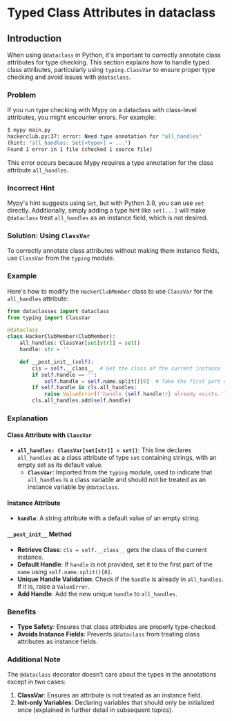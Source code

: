 # Typed Class Attributes in dataclass

## Introduction
When using `@dataclass` in Python, it's important to correctly annotate class attributes for type checking. This section explains how to handle typed class attributes, particularly using `typing.ClassVar` to ensure proper type checking and avoid issues with `@dataclass`.

### Problem
If you run type checking with Mypy on a dataclass with class-level attributes, you might encounter errors. For example:

```bash
$ mypy main.py
hackerclub.py:37: error: Need type annotation for "all_handles"
(hint: "all_handles: Set[<type>] = ...")
Found 1 error in 1 file (checked 1 source file)
```

This error occurs because Mypy requires a type annotation for the class attribute `all_handles`.

### Incorrect Hint
Mypy's hint suggests using `Set`, but with Python 3.9, you can use `set` directly. Additionally, simply adding a type hint like `set[...]` will make `@dataclass` treat `all_handles` as an instance field, which is not desired.

### Solution: Using `ClassVar`
To correctly annotate class attributes without making them instance fields, use `ClassVar` from the `typing` module.

### Example
Here's how to modify the `HackerClubMember` class to use `ClassVar` for the `all_handles` attribute:

```python
from dataclasses import dataclass
from typing import ClassVar

@dataclass
class HackerClubMember(ClubMember):
    all_handles: ClassVar[set[str]] = set()
    handle: str = ''

    def __post_init__(self):
        cls = self.__class__  # Get the class of the current instance
        if self.handle == '':
            self.handle = self.name.split()[0]  # Take the first part of the name
        if self.handle in cls.all_handles:
            raise ValueError(f'handle {self.handle!r} already exists.')
        cls.all_handles.add(self.handle)
```

### Explanation

#### Class Attribute with `ClassVar`
- **`all_handles: ClassVar[set[str]] = set()`**: This line declares `all_handles` as a class attribute of type `set` containing strings, with an empty set as its default value.
  - **`ClassVar`**: Imported from the `typing` module, used to indicate that `all_handles` is a class variable and should not be treated as an instance variable by `@dataclass`.

#### Instance Attribute
- **`handle`**: A string attribute with a default value of an empty string.

#### `__post_init__` Method
- **Retrieve Class**: `cls = self.__class__` gets the class of the current instance.
- **Default Handle**: If `handle` is not provided, set it to the first part of the `name` using `self.name.split()[0]`.
- **Unique Handle Validation**: Check if the `handle` is already in `all_handles`. If it is, raise a `ValueError`.
- **Add Handle**: Add the new unique `handle` to `all_handles`.

### Benefits
- **Type Safety**: Ensures that class attributes are properly type-checked.
- **Avoids Instance Fields**: Prevents `@dataclass` from treating class attributes as instance fields.

### Additional Note
The `@dataclass` decorator doesn’t care about the types in the annotations except in two cases:
1. **ClassVar**: Ensures an attribute is not treated as an instance field.
2. **Init-only Variables**: Declaring variables that should only be initialized once (explained in further detail in subsequent topics).
